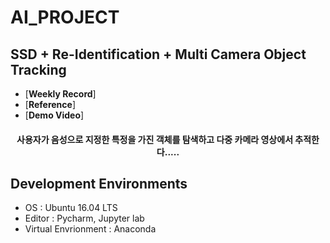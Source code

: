 # AI_PROJECT 
## SSD + Re-Identification + Multi Camera Object Tracking

- [**Weekly Record**] 
- [**Reference**] 
- [**Demo Video**]

<h4 align="center"> 사용자가 음성으로 지정한 특정을 가진 객체를 탐색하고 다중 카메라 영상에서 추적한다.....</h4>

## Development Environments  
- OS : Ubuntu 16.04 LTS  
- Editor : Pycharm, Jupyter lab     
- Virtual Envrionment : Anaconda  

